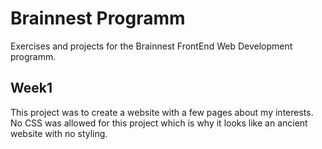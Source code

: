 # Brainnest Programm
Exercises and projects for the Brainnest FrontEnd Web Development programm.

## Week1
This project was to create a website with a few pages about my interests.
No CSS was allowed for this project which is why it looks like an ancient website with no styling.
